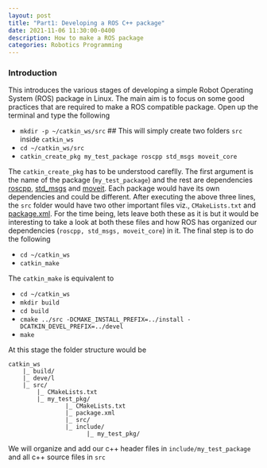 ```yaml
---
layout: post
title: "Part1: Developing a ROS C++ package"
date: 2021-11-06 11:30:00-0400
description: How to make a ROS package
categories: Robotics Programming
---
```

### Introduction

This introduces the various stages of developing a simple Robot Operating System (ROS) package in Linux. The main aim is to focus on some good practices that are required to make a ROS compatible package. Open up the terminal and type the following

* `mkdir -p ~/catkin_ws/src`    ## This will simply create two folders `src` inside `catkin_ws`
* `cd ~/catkin_ws/src`
* `catkin_create_pkg my_test_package roscpp std_msgs moveit_core`  

The `catkin_create_pkg` has to be understood careflly. The first argument is the name of the package (`my_test_package`) and the rest are dependencies [roscpp](http://wiki.ros.org/roscpp), [std_msgs](http://wiki.ros.org/std_msgs) and [moveit](https://moveit.ros.org/). Each package would have its own dependencies and could be different. After executing the above three lines, the `src` folder would have two other important files viz., `CMakeLists.txt` and [package.xml](http://wiki.ros.org/catkin/package.xml). For the time being, lets leave both these as it is but it would be interesting to take a look at both these files and how ROS has organized our dependencies (`roscpp, std_msgs, moveit_core`) in it. The final step is to do the following

* `cd ~/catkin_ws`
* `catkin_make`

The `catkin_make` is equivalent to 

* `cd ~/catkin_ws`
* `mkdir build`
* `cd build`
* `cmake ../src -DCMAKE_INSTALL_PREFIX=../install -DCATKIN_DEVEL_PREFIX=../devel`
* `make`

At this stage the folder structure would be
```
catkin_ws
    |_ build/
    |_ deve/l
    |_ src/
        |_ CMakeLists.txt
        |_ my_test_pkg/
                |_ CMakeLists.txt
                |_ package.xml
                |_ src/
                |_ include/
                      |_ my_test_pkg/

```
We will organize and add our c++ header files in `include/my_test_package` and all c++ source files in `src`
